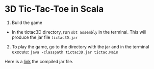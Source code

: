 # 3D Tic-Tac-Toe in Scala

1. Build the game
  - In the tictac3D directory, run `sbt assembly` in the terminal. This will produce the jar file `tictac3D.jar`
2. To play the game, go to the directory with the jar and in the terminal execute:
   `java -classpath tictac3D.jar tictac.Main`

Here is a [link](https://drive.google.com/open?id=0B7Ccueiur0BNYnoxdjJQaTZYMWM) the compiled jar file.
